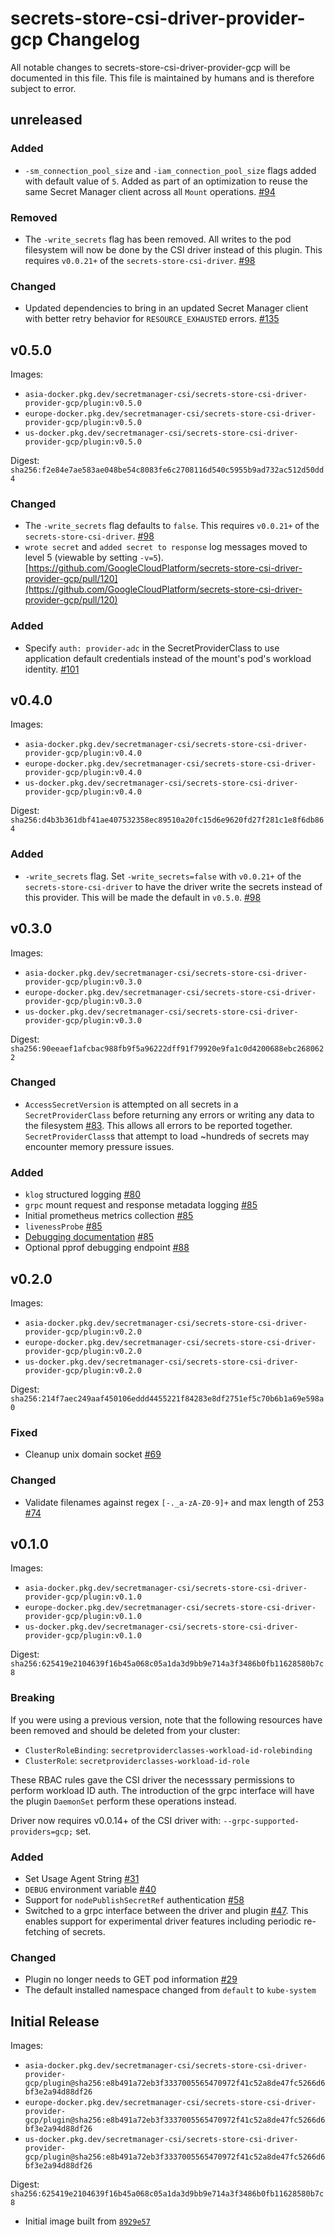 # secrets-store-csi-driver-provider-gcp Changelog

All notable changes to secrets-store-csi-driver-provider-gcp will be documented in this file. This file is maintained by humans and is therefore subject to error.

## unreleased

### Added

* `-sm_connection_pool_size` and `-iam_connection_pool_size` flags added with default value of `5`. Added as part of an optimization to reuse the same Secret Manager client across all `Mount` operations. [#94](https://github.com/GoogleCloudPlatform/secrets-store-csi-driver-provider-gcp/issues/94)

### Removed

* The `-write_secrets` flag has been removed. All writes to the pod filesystem will now be done by the CSI driver
  instead of this plugin. This requires `v0.0.21+` of the `secrets-store-csi-driver`. [#98](https://github.com/GoogleCloudPlatform/secrets-store-csi-driver-provider-gcp/issues/98)

### Changed

* Updated dependencies to bring in an updated Secret Manager client with better retry behavior for `RESOURCE_EXHAUSTED` errors. [#135](https://github.com/GoogleCloudPlatform/secrets-store-csi-driver-provider-gcp/pull/135)

## v0.5.0

Images:

* `asia-docker.pkg.dev/secretmanager-csi/secrets-store-csi-driver-provider-gcp/plugin:v0.5.0`
* `europe-docker.pkg.dev/secretmanager-csi/secrets-store-csi-driver-provider-gcp/plugin:v0.5.0`
* `us-docker.pkg.dev/secretmanager-csi/secrets-store-csi-driver-provider-gcp/plugin:v0.5.0`

Digest: `sha256:f2e84e7ae583ae048be54c8083fe6c2708116d540c5955b9ad732ac512d50dd4`

### Changed

* The `-write_secrets` flag defaults to `false`. This requires `v0.0.21+` of the `secrets-store-csi-driver`. [#98](https://github.com/GoogleCloudPlatform/secrets-store-csi-driver-provider-gcp/issues/98)
* `wrote secret` and `added secret to response` log messages moved to level 5 (viewable by setting `-v=5`). [https://github.com/GoogleCloudPlatform/secrets-store-csi-driver-provider-gcp/pull/120](https://github.com/GoogleCloudPlatform/secrets-store-csi-driver-provider-gcp/pull/120)

### Added

* Specify `auth: provider-adc` in the SecretProviderClass to use application default credentials instead of the mount's pod's workload identity. [#101](https://github.com/GoogleCloudPlatform/secrets-store-csi-driver-provider-gcp/issues/101)

## v0.4.0

Images:

* `asia-docker.pkg.dev/secretmanager-csi/secrets-store-csi-driver-provider-gcp/plugin:v0.4.0`
* `europe-docker.pkg.dev/secretmanager-csi/secrets-store-csi-driver-provider-gcp/plugin:v0.4.0`
* `us-docker.pkg.dev/secretmanager-csi/secrets-store-csi-driver-provider-gcp/plugin:v0.4.0`

Digest: `sha256:d4b3b361dbf41ae407532358ec89510a20fc15d6e9620fd27f281c1e8f6db864`

### Added

* `-write_secrets` flag. Set `-write_secrets=false` with `v0.0.21+` of the `secrets-store-csi-driver` to have the driver write the secrets instead of this provider. This will be made the default in `v0.5.0`. [#98](https://github.com/GoogleCloudPlatform/secrets-store-csi-driver-provider-gcp/issues/98)

## v0.3.0

Images:

* `asia-docker.pkg.dev/secretmanager-csi/secrets-store-csi-driver-provider-gcp/plugin:v0.3.0`
* `europe-docker.pkg.dev/secretmanager-csi/secrets-store-csi-driver-provider-gcp/plugin:v0.3.0`
* `us-docker.pkg.dev/secretmanager-csi/secrets-store-csi-driver-provider-gcp/plugin:v0.3.0`

Digest: `sha256:90eeaef1afcbac988fb9f5a96222dff91f79920e9fa1c0d4200688ebc2680622`

### Changed

* `AccessSecretVersion` is attempted on all secrets in a `SecretProviderClass` before returning any errors or writing any data to the filesystem [#83](https://github.com/GoogleCloudPlatform/secrets-store-csi-driver-provider-gcp/pull/83). This allows all errors to be reported together. `SecretProviderClass`s that attempt to load ~hundreds of secrets may encounter memory pressure issues.

### Added

* `klog` structured logging [#80](https://github.com/GoogleCloudPlatform/secrets-store-csi-driver-provider-gcp/pull/80)
* `grpc` mount request and response metadata logging [#85](https://github.com/GoogleCloudPlatform/secrets-store-csi-driver-provider-gcp/pull/85)
* Initial prometheus metrics collection [#85](https://github.com/GoogleCloudPlatform/secrets-store-csi-driver-provider-gcp/pull/85)
* `livenessProbe` [#85](https://github.com/GoogleCloudPlatform/secrets-store-csi-driver-provider-gcp/pull/85)
* [Debugging documentation](https://github.com/GoogleCloudPlatform/secrets-store-csi-driver-provider-gcp/blob/v0.3.0/docs/debugging.md) [#85](https://github.com/GoogleCloudPlatform/secrets-store-csi-driver-provider-gcp/pull/85)
* Optional pprof debugging endpoint [#88](https://github.com/GoogleCloudPlatform/secrets-store-csi-driver-provider-gcp/pull/88)

## v0.2.0

Images:

* `asia-docker.pkg.dev/secretmanager-csi/secrets-store-csi-driver-provider-gcp/plugin:v0.2.0`
* `europe-docker.pkg.dev/secretmanager-csi/secrets-store-csi-driver-provider-gcp/plugin:v0.2.0`
* `us-docker.pkg.dev/secretmanager-csi/secrets-store-csi-driver-provider-gcp/plugin:v0.2.0`

Digest: `sha256:214f7aec249aaf450106eddd4455221f84283e8df2751ef5c70b6b1a69e598a0`

### Fixed

* Cleanup unix domain socket [#69](https://github.com/GoogleCloudPlatform/secrets-store-csi-driver-provider-gcp/pull/69)

### Changed

* Validate filenames against regex `[-._a-zA-Z0-9]+` and max length of 253 [#74](https://github.com/GoogleCloudPlatform/secrets-store-csi-driver-provider-gcp/pull/74)

## v0.1.0

Images:

* `asia-docker.pkg.dev/secretmanager-csi/secrets-store-csi-driver-provider-gcp/plugin:v0.1.0`
* `europe-docker.pkg.dev/secretmanager-csi/secrets-store-csi-driver-provider-gcp/plugin:v0.1.0`
* `us-docker.pkg.dev/secretmanager-csi/secrets-store-csi-driver-provider-gcp/plugin:v0.1.0`

Digest: `sha256:625419e2104639f16b45a068c05a1da3d9bb9e714a3f3486b0fb11628580b7c8`

### Breaking

If you were using a previous version, note that the following resources have
been removed and should be deleted from your cluster:

* `ClusterRoleBinding`: `secretproviderclasses-workload-id-rolebinding`
* `ClusterRole`: `secretproviderclasses-workload-id-role`

These RBAC rules gave the CSI driver the necesssary permissions to perform
workload ID auth. The introduction of the grpc interface will have the plugin
`DaemonSet` perform these operations instead.

Driver now requires v0.0.14+ of the CSI driver with:
`--grpc-supported-providers=gcp;` set.

### Added

* Set Usage Agent String [#31](https://github.com/GoogleCloudPlatform/secrets-store-csi-driver-provider-gcp/pull/31)
* `DEBUG` environment variable [#40](https://github.com/GoogleCloudPlatform/secrets-store-csi-driver-provider-gcp/pull/40)
* Support for `nodePublishSecretRef` authentication [#58](https://github.com/GoogleCloudPlatform/secrets-store-csi-driver-provider-gcp/pull/58)
* Switched to a grpc interface between the driver and plugin
  [#47](https://github.com/GoogleCloudPlatform/secrets-store-csi-driver-provider-gcp/issues/47).
  This enables support for experimental driver features including periodic
  re-fetching of secrets.

### Changed

* Plugin no longer needs to GET pod information [#29](https://github.com/GoogleCloudPlatform/secrets-store-csi-driver-provider-gcp/pull/29)
* The default installed namespace changed from `default` to `kube-system`

## Initial Release

Images:

* `asia-docker.pkg.dev/secretmanager-csi/secrets-store-csi-driver-provider-gcp/plugin@sha256:e8b491a72eb3f3337005565470972f41c52a8de47fc5266d6bf3e2a94d88df26`
* `europe-docker.pkg.dev/secretmanager-csi/secrets-store-csi-driver-provider-gcp/plugin@sha256:e8b491a72eb3f3337005565470972f41c52a8de47fc5266d6bf3e2a94d88df26`
* `us-docker.pkg.dev/secretmanager-csi/secrets-store-csi-driver-provider-gcp/plugin@sha256:e8b491a72eb3f3337005565470972f41c52a8de47fc5266d6bf3e2a94d88df26`

Digest: `sha256:625419e2104639f16b45a068c05a1da3d9bb9e714a3f3486b0fb11628580b7c8`

* Initial image built from [`8929e57`](https://github.com/GoogleCloudPlatform/secrets-store-csi-driver-provider-gcp/tree/8929e57f988dc87840d13c35235f5889d11c8005)
